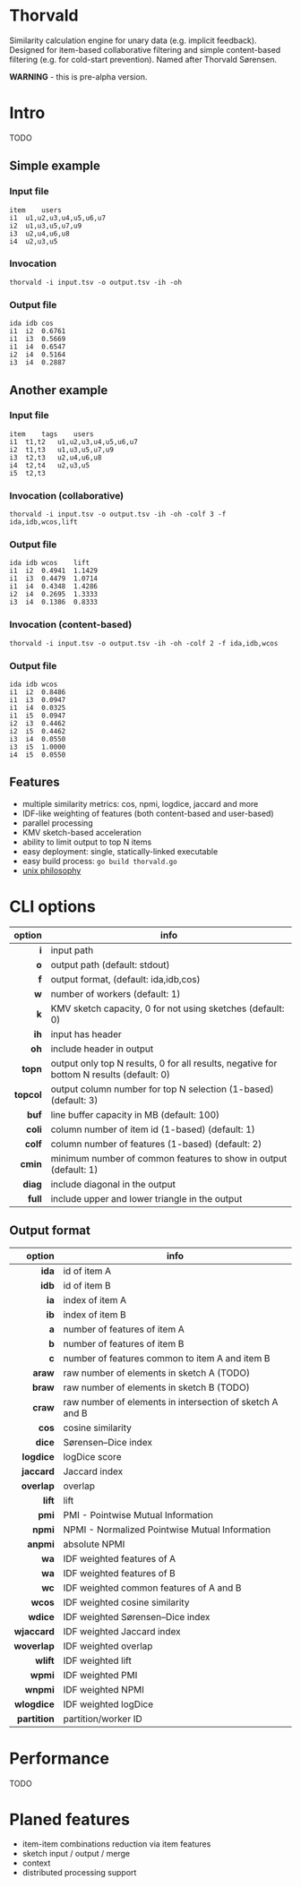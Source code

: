 # Thorvald
Similarity calculation engine for unary data (e.g. implicit feedback).
Designed for item-based collaborative filtering and simple content-based filtering (e.g. for cold-start prevention).
Named after Thorvald Sørensen.

**WARNING** - this is pre-alpha version.

# Intro

TODO

## Simple example

### Input file
```
item	users
i1	u1,u2,u3,u4,u5,u6,u7
i2	u1,u3,u5,u7,u9
i3	u2,u4,u6,u8
i4	u2,u3,u5
```

### Invocation
```thorvald -i input.tsv -o output.tsv -ih -oh```

### Output file
```
ida	idb	cos
i1	i2	0.6761
i1	i3	0.5669
i1	i4	0.6547
i2	i4	0.5164
i3	i4	0.2887
```

## Another example

### Input file
```
item	tags	users
i1	t1,t2	u1,u2,u3,u4,u5,u6,u7
i2	t1,t3	u1,u3,u5,u7,u9
i3	t2,t3	u2,u4,u6,u8
i4	t2,t4	u2,u3,u5
i5	t2,t3	
```

### Invocation (collaborative)
```thorvald -i input.tsv -o output.tsv -ih -oh -colf 3 -f ida,idb,wcos,lift```

### Output file
```
ida	idb	wcos	lift
i1	i2	0.4941	1.1429
i1	i3	0.4479	1.0714
i1	i4	0.4348	1.4286
i2	i4	0.2695	1.3333
i3	i4	0.1386	0.8333
```

### Invocation (content-based)
```thorvald -i input.tsv -o output.tsv -ih -oh -colf 2 -f ida,idb,wcos```

### Output file
```
ida	idb	wcos
i1	i2	0.8486
i1	i3	0.0947
i1	i4	0.0325
i1	i5	0.0947
i2	i3	0.4462
i2	i5	0.4462
i3	i4	0.0550
i3	i5	1.0000
i4	i5	0.0550
```

## Features

- multiple similarity metrics: cos, npmi, logdice, jaccard and more
- IDF-like weighting of features (both content-based and user-based)
- parallel processing
- KMV sketch-based acceleration
- ability to limit output to top N items
- easy deployment: single, statically-linked executable
- easy build process: `go build thorvald.go`
- [unix philosophy](https://en.wikipedia.org/wiki/Unix_philosophy)

# CLI options

|       option | info                                                                                     |
| -----------: | ---------------------------------------------------------------------------------------- | 
|        **i** | input path                                                                               |
|        **o** | output path (default: stdout)                                                            |
|        **f** | output format, (default: ida,idb,cos)                                                    |
|        **w** | number of workers (default: 1)                                                           |
|        **k** | KMV sketch capacity, 0 for not using sketches (default: 0)                               |
|       **ih** | input has header                                                                         |
|       **oh** | include header in output                                                                 |
|     **topn** | output only top N results, 0 for all results, negative for bottom N results (default: 0) |
|   **topcol** | output column number for top N selection (1-based) (default: 3)                          |
|      **buf** | line buffer capacity in MB (default: 100)                                                |
|     **coli** | column number of item id (1-based) (default: 1)                                          |
|     **colf** | column number of features (1-based) (default: 2)                                         |
|     **cmin** | minimum number of common features to show in output (default: 1)                         |
|     **diag** | include diagonal in the output                                                           |
|     **full** | include upper and lower triangle in the output                                           |

## Output format

|        option | info                                                     |
| ------------: | -------------------------------------------------------- |
|       **ida** | id of item A                                             |
|       **idb** | id of item B                                             |
|        **ia** | index of item A                                          |
|        **ib** | index of item B                                          |
|         **a** | number of features of item A                             |
|         **b** | number of features of item B                             |
|         **c** | number of features common to item A and item B           |
|      **araw** | raw number of elements in sketch A (TODO)                |
|      **braw** | raw number of elements in sketch B (TODO)                |
|      **craw** | raw number of elements in intersection of sketch A and B |
|       **cos** | cosine similarity                                        |
|      **dice** | Sørensen–Dice index                                      |
|   **logdice** | logDice score                                            |
|   **jaccard** | Jaccard index                                            |
|   **overlap** | overlap                                                  |
|      **lift** | lift                                                     |
|       **pmi** | PMI - Pointwise Mutual Information                       |
|      **npmi** | NPMI - Normalized Pointwise Mutual Information           |
|     **anpmi** | absolute NPMI                                            |
|        **wa** | IDF weighted features of A                               |
|        **wa** | IDF weighted features of B                               |
|        **wc** | IDF weighted common features of A and B                  |
|      **wcos** | IDF weighted cosine similarity                           |
|     **wdice** | IDF weighted Sørensen–Dice index                         |
|  **wjaccard** | IDF weighted Jaccard index                               |
|  **woverlap** | IDF weighted overlap                                     |
|     **wlift** | IDF weighted lift                                        |
|      **wpmi** | IDF weighted PMI                                         |
|     **wnpmi** | IDF weighted NPMI                                        |
|  **wlogdice** | IDF weighted logDice                                     |
| **partition** | partition/worker ID                                      |

# Performance

TODO

# Planed features

- item-item combinations reduction via item features
- sketch input / output / merge
- context
- distributed processing support

[//]: # (online .md editor: https://markdown-editor.github.io/ )
